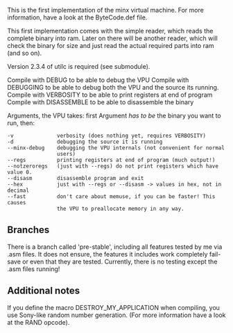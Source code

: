 This is the first implementation of the minx virtual machine.
For more information, have a look at the ByteCode.def file.

This first implementation comes with the simple reader, which reads the complete
binary into ram. Later on there will be another reader, which will check the
binary for size and just read the actual required parts into ram (and so on).

Version 2.3.4 of utilc is required (see submodule).

Compile with DEBUG to be able to debug the VPU 
Compile with DEBUGGING to be able to debug both the VPU and the source its running.
Compile with VERBOSITY to be able to print registers at end of program
Compile with DISASSEMBLE to be able to disassemble the binary

Arguments, the VPU takes:
first Argument _has to be_ the binary you want to run, then:

	-v				verbosity (does nothing yet, requires VERBOSITY)
	-d				debugging the source it is running
	--minx-debug	debugging the VPU internals (not convenient for normal
					users)
	--regs			printing registers at end of program (much output!)
	--notzeroregs	(just with --regs) do not print registers which have value 0.
	--disasm		disassemble program and exit 
	--hex			just with --regs or --disasm -> values in hex, not in decimal
	--fast			don't care about memuse, if you can be faster! This causes
					the VPU to preallocate memory in any way.


Branches 
--------

There is a branch called 'pre-stable', including all features tested by me via
.asm files. It does not ensure, the features it includes work completely
fail-save or even that they are tested. Currently, there is no testing except
the .asm files running!


Additional notes
----------------

If you define the macro DESTROY_MY_APPLICATION when compiling, you use Sony-like 
random number generation. (For more information have a look at the RAND opcode).
